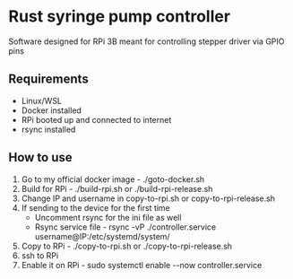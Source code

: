 # Rust syringe pump controller
Software designed for RPi 3B meant for controlling stepper driver via GPIO pins

## Requirements
- Linux/WSL
- Docker installed
- RPi booted up and connected to internet
- rsync installed

## How to use
1. Go to my official docker image - ./goto-docker.sh
2. Build for RPi - ./build-rpi.sh or ./build-rpi-release.sh
3. Change IP and username in copy-to-rpi.sh or copy-to-rpi-release.sh
4. If sending to the device for the first time
    - Uncomment rsync for the ini file as well
    - Rsync service file - rsync -vP ./controller.service username@IP:/etc/systemd/system/
5. Copy to RPi - ./copy-to-rpi.sh or ./copy-to-rpi-release.sh
6. ssh to RPi
7. Enable it on RPi - sudo systemctl enable --now controller.service

